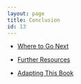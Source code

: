 ```yaml
---
layout: page
title: Conclusion
id: 13
---
```

* [Where to Go Next](/textanalysiscoursebook/book/conclusion/where-to-go)

* [Further Resources](/textanalysiscoursebook/book/conclusion/resources)

* [Adapting This Book](/textanalysiscoursebook/book/conclusion/adapting)